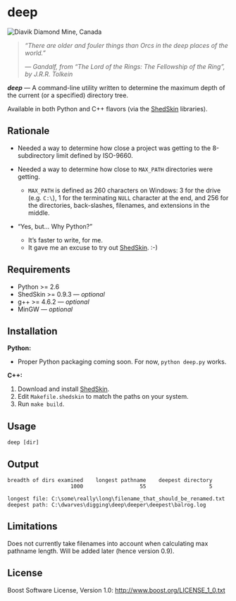 ﻿deep
====

![Diavik Diamond Mine, Canada](http://content.screencast.com/users/markgollnick/folders/Jing/media/ef41e433-1177-42fd-9b1b-783385c29044/deep.jpg)

> *“There are older and fouler things than Orcs in the deep places of the
> world.”*
> 
> *— Gandalf, from “The Lord of the Rings: The Fellowship of the Ring”,
> by J.R.R. Tolkein*

***deep*** — A command-line utility written to determine the maximum depth of
the current (or a specified) directory tree.

Available in both Python and C++ flavors (via the [ShedSkin][] libraries).

[ShedSkin]: https://code.google.com/p/shedskin/


Rationale
---------

* Needed a way to determine how close a project was getting to the
  8-subdirectory limit defined by ISO-9660.
* Needed a way to determine how close to `MAX_PATH` directories were getting.
    * `MAX_PATH` is defined as 260 characters on Windows: 3 for the drive (e.g.
      `C:\`), 1 for the terminating `NULL` character at the end, and 256 for
      the directories, back-slashes, filenames, and extensions in the middle.

* “Yes, but… Why Python?”
    * It’s faster to write, for me.
    * It gave me an excuse to try out [ShedSkin][]. :-)


Requirements
------------

* Python >= 2.6
* ShedSkin >= 0.9.3 — *optional*
* g++ >= 4.6.2 — *optional*
* MinGW — *optional*


Installation
------------

**Python:**

* Proper Python packaging coming soon. For now, `python deep.py` works.

**C++:**

1. Download and install [ShedSkin][].
2. Edit `Makefile.shedskin` to match the paths on your system.
3. Run `make build`.


Usage
-----

    deep [dir]


Output
------

    breadth of dirs examined    longest pathname    deepest directory
                        1000                  55                    5

    longest file: C:\some\really\long\filename_that_should_be_renamed.txt
    deepest path: C:\dwarves\digging\deep\deeper\deepest\balrog.log


Limitations
-----------

Does not currently take filenames into account when calculating max pathname
length. Will be added later (hence version 0.9).


License
-------

Boost Software License, Version 1.0: <http://www.boost.org/LICENSE_1_0.txt>
